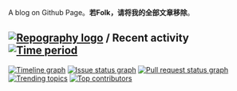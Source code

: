 A blog on Github Page。**若Folk，请将我的全部文章移除**。

## [![Repography logo](https://images.repography.com/logo.svg)](https://repography.com) / Recent activity [![Time period](https://images.repography.com/27822826/Pathsis/Vercel/recent-activity/d0ba76c0e24f3bfafe3beec7521820ed_badge.svg)](https://repography.com)
[![Timeline graph](https://images.repography.com/27822826/Pathsis/Vercel/recent-activity/d0ba76c0e24f3bfafe3beec7521820ed_timeline.svg)](https://github.com/Pathsis/Vercel/commits)
[![Issue status graph](https://images.repography.com/27822826/Pathsis/Vercel/recent-activity/d0ba76c0e24f3bfafe3beec7521820ed_issues.svg)](https://github.com/Pathsis/Vercel/issues)
[![Pull request status graph](https://images.repography.com/27822826/Pathsis/Vercel/recent-activity/d0ba76c0e24f3bfafe3beec7521820ed_prs.svg)](https://github.com/Pathsis/Vercel/pulls)
[![Trending topics](https://images.repography.com/27822826/Pathsis/Vercel/recent-activity/d0ba76c0e24f3bfafe3beec7521820ed_words.svg)](https://github.com/Pathsis/Vercel/commits)
[![Top contributors](https://images.repography.com/27822826/Pathsis/Vercel/recent-activity/d0ba76c0e24f3bfafe3beec7521820ed_users.svg)](https://github.com/Pathsis/Vercel/graphs/contributors)
